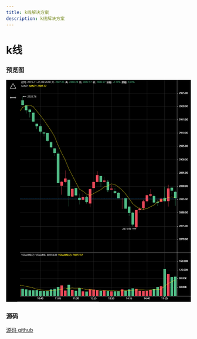 ```yaml
---
title: k线解决方案
description: k线解决方案
---
```

# k线


### 预览图
![Image](	https://github.com/yjfhtop/simple-k-line/raw/master/img/main.png)


### 源码
[源码 github](https://github.com/yjfhtop/simple-k-line)
